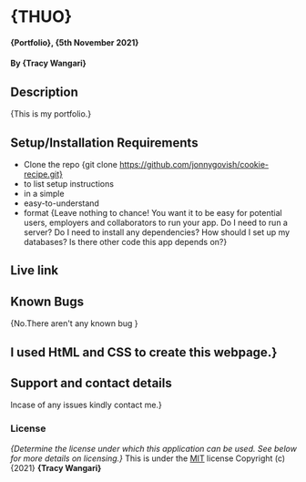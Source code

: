 # {THUO}
#### {Portfolio}, {5th November 2021}
#### By **{Tracy Wangari}**
## Description
{This is my portfolio.}
## Setup/Installation Requirements
* Clone the repo {git clone https://github.com/jonnygovish/cookie-recipe.git}
* to list setup instructions
* in a simple
* easy-to-understand
* format
{Leave nothing to chance! You want it to be easy for potential users, employers and collaborators to run your app. Do I need to run a server? Do I need to install any dependencies? How should I set up my databases? Is there other code this app depends on?}
## Live link
## Known Bugs
{No.There aren't any known bug }
## I used HtML and CSS to create this webpage.}
## Support and contact details
Incase of any issues kindly contact me.}
### License
*{Determine the license under which this application can be used.  See below for more details on licensing.}*
This is under the [MIT](LICENSE) license
Copyright (c) {2021} **{Tracy Wangari}**





















